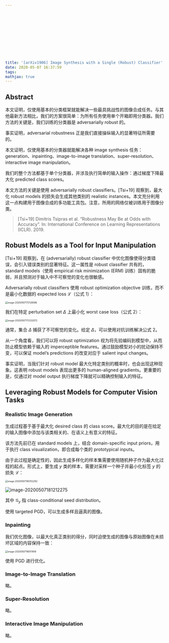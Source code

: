 ```yaml
---












title: '[arXiv1906] Image Synthesis with a Single (Robust) Classifier'
date: 2020-05-07 16:37:59
tags:
mathjax: true
---
```


## Abstract

本文证明，仅使用基本的分类框架就能解决一些最具挑战性的图像合成任务。与其他最新方法相比，我们的方案很简单：为所有任务使用单个开箱即用分类器。我们方法的关键是，我们训练的分类器是 adversarially robust 的。

事实证明，adversarial robustness 正是我们直接操纵输入的显著特征所需要的。

本文证明，仅使用基本的分类器就能解决各种 image synthesis 任务：generation、inpainting、image-to-image translation、super-resolution、interactive image manipulation。

我们的整个方法都基于单个分类器，并涉及执行简单的输入操作：通过梯度下降最大化 predicted class scores。

本文方法的关键是使用 adversarially robust classifiers。[Tsi+19] 观察到，最大化 robust models 的损失会生成其他类别的 realistic instances。本文充分利用这一点构建用于图像合成的多功能工具包。注意，所用的网络仅被训练用于图像分类。

> [Tsi+19] Dimitris Tsipras et al. “Robustness May Be at Odds with Accuracy”. In: International Conference on Learning Representations (ICLR). 2019.

## Robust Models as a Tool for Input Manipulation

[Tsi+19] 观察到，在  (adversarially) robust classifier 中优化图像使得分类错误，会引入错误类别的显著特征。这一属性是 robust classifier 共有的，standard models（使用 empirical risk minimization (ERM) 训练）固有的脆弱，并且预测对于输入中不可察觉的变化也很敏感。

Adversarially robust classifiers 使用 robust optimization objective 训练，而不是最小化数据的 expected loss $\mathcal L$（公式 1）：

<img src="https://i.loli.net/2020/05/07/japdbG2WKQYIi4D.png" alt="image-20200507172126566" style="zoom:50%;" />

我们在特定 perturbation set $\Delta$ 上最小化 worst case loss（公式 2）：

<img src="https://i.loli.net/2020/05/07/NroIMZPLjaVfpA7.png" alt="image-20200507172332072" style="zoom:50%;" />

通常，集合 $\Delta$ 捕获了不可察觉的变化。给定 $\Delta$，可以使用对抗训练解决公式 2。

从一个角度看，我们可以将 robust optimization 视为将先验编码到模型中，从而防止模型依赖于输入的 imperceptible features。通过鼓励模型对小的扰动保持不变，可以保证 model’s predictions 的改变对应于 salient input changes。

事实证明，当我们针对 robust model 最大化特定类别的概率时，也会出现这种现象。这表明 robust models 表现出更多的  human-aligned gradients。更重要的是，仅通过对 model output 执行梯度下降就可以精确控制输入的特征。

## Leveraging Robust Models for Computer Vision Tasks

### Realistic Image Generation

生成过程基于基于最大化 desired class 的 class score。最大化的目的是在给定的输入图像中添加与该类相关的、在语义上有意义的特征。

该方法先前已在 standard models 上，结合 domain-specific input priors，用于执行 class visualization，即合成每个类的 prototypical inputs。

由于此过程是确定性的，因此生成多样化的样本集需要使用随机种子作为最大化过程的起点。形式上，要生成 $y$ 类的样本，需要对采样一个种子并最小化标签 $y$ 的损失 $\mathcal L$：

<img src="https://i.loli.net/2020/05/07/LoEqz8CQgDV1Hx4.png" alt="image-20200507180702292" style="zoom:50%;" />

![image-20200507181212275](https://i.loli.net/2020/05/07/DcyqVPQdszeirWl.png)

其中 $\mathcal G_y$ 指 class-conditional seed distribution。

使用 targeted PGD，可以生成多样且逼真的图像。

### Inpainting

我们优化图像，以最大化真正类别的得分，同时迫使生成的图像与原始图像在未损坏区域的内容保持一致：

<img src="https://i.loli.net/2020/05/07/BmakM8O1dp4ZAlf.png" alt="image-20200507190511616" style="zoom:50%;" />

使用 PGD 进行优化。

### Image-to-Image Translation

略。

### Super-Resolution

略。

### Interactive Image Manipulation

略。